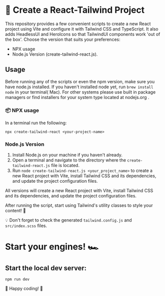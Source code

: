 # 🚀 Create a React-Tailwind Project

This repository provides a few convenient scripts to create a new React project using Vite and configure it with Tailwind CSS and TypeScript. It also adds HeadlessUI and HeroIcons so that TailwindUI components work 'out of the box'. Choose the version that suits your
preferences:

- NPX usage
- Node.js Version (create-tailwind-react.js).

## Usage

Before running any of the scripts or even the npm version, make sure you have node.js installed. If you haven't installed node yet, run `brew install node` in your terminal( Mac). For other systems please use built in package managers or find installers for your system type located at nodejs.org .

### 📦 NPX usage

In a terminal run the following:

```
npx create-tailwind-react <your-project-name>
```

### Node.js Version

1. Install Node.js on your machine if you haven't already.
2. Open a terminal and navigate to the directory where the `create-tailwind-react.js` file is located.
3. Run `node create-tailwind-react.js <your_project_name>` to create a new React project with Vite, install Tailwind CSS and its dependencies, and update the project configuration files.

All versions will create a new React project with Vite, install Tailwind CSS and its dependencies, and update the project configuration files.

After running the script, start using Tailwind's utility classes to style your content! 🎨

💡 Don't forget to check the generated `tailwind.config.js` and `src/index.scss` files.

# Start your engines! 🏎️

## Start the local dev server:

```
npm run dev
```

🎉 Happy coding! 🥳
